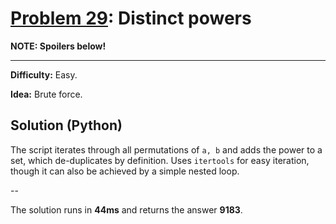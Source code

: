 # [Problem 29](http://projecteuler.net/problem=29): Distinct powers

**NOTE: Spoilers below!**

---

**Difficulty:** Easy.

**Idea:**
Brute force.

## Solution (Python)

The script iterates through all permutations of `a, b` and adds the power to a set, which de-duplicates by definition.
Uses `itertools` for easy iteration, though it can also be achieved by a simple nested loop.

--

The solution runs in **44ms** and returns the answer **9183**.


